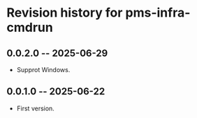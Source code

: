 # Revision history for pms-infra-cmdrun

## 0.0.2.0 -- 2025-06-29

* Supprot Windows.

## 0.0.1.0 -- 2025-06-22

* First version.
